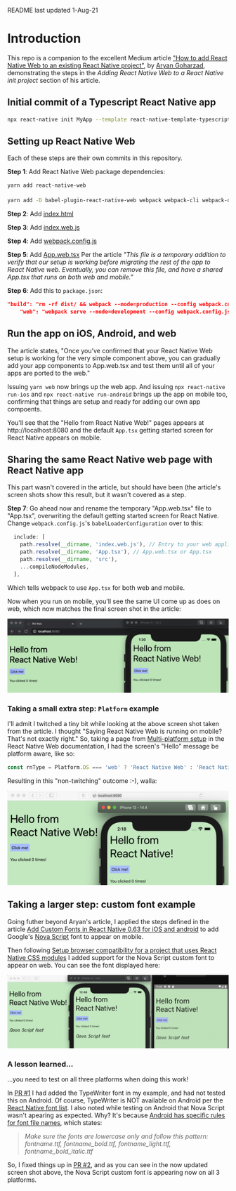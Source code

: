 README last updated 1-Aug-21

# Introduction

This repo is a companion to the excellent Medium article ["How to add React Native Web to an existing React Native project"](https://arry.medium.com/how-to-add-react-native-web-to-an-existing-react-native-project-eb98c952c12f), by [Aryan Goharzad](https://arry.medium.com), demonstrating the steps in the _Adding React Native Web to a React Native init project_ section of his article.

## Initial commit of a Typescript React Native app

```sh
npx react-native init MyApp --template react-native-template-typescript
```

## Setting up React Native Web

Each of these steps are their own commits in this repository.

**Step 1**: Add React Native Web package dependencies:

```sh
yarn add react-native-web

yarn add -D babel-plugin-react-native-web webpack webpack-cli webpack-dev-server html-webpack-plugin react-dom babel-loader url-loader @svgr/webpack
```

**Step 2**: Add [index.html](https://gist.github.com/arrygoo/81d95ecc55313a7d0668f6711cfc7ff9#file-index-html)

**Step 3**: Add [index.web.js](https://gist.github.com/arrygoo/81d95ecc55313a7d0668f6711cfc7ff9#file-index-web-js)

**Step 4**: Add [webpack.config.js](https://gist.github.com/arrygoo/81d95ecc55313a7d0668f6711cfc7ff9#file-webpack-config-js)

**Step 5**: Add [App.web.tsx](https://gist.github.com/arrygoo/81d95ecc55313a7d0668f6711cfc7ff9#file-app-web-tsx)
Per the article *"This file is a temporary addition to verify that our setup is working before migrating the rest of the app to React Native web. Eventually, you can remove this file, and have a shared App.tsx that runs on both web and mobile."*

**Step 6**: Add this to `package.json`:

```json
"build": "rm -rf dist/ && webpack --mode=production --config webpack.config.js",
    "web": "webpack serve --mode=development --config webpack.config.js"
```

## Run the app on iOS, Android, and web

The article states, "Once you’ve confirmed that your React Native Web setup is working for the very simple component above, you can gradually add your app components to App.web.tsx and test them until all of your apps are ported to the web."

Issuing `yarn web` now brings up the web app. And issuing `npx react-native run-ios` and `npx react-native run-android` brings up the app on mobile too, confirming that things are setup and ready for adding our own app compoents.

You'll see that the "Hello from React Native Web!" pages appears at http://localhost:8080 and the default `App.tsx` getting started screen for React Native appears on mobile.

## Sharing the same React Native web page with React Native app

This part wasn't covered in the article, but should have been (the article's screen shots show this result, but it wasn't covered as a step.

**Step 7**: Go ahead now and rename the temporary "App.web.tsx" file to "App.tsx", overwriting the default getting started screen for React Native. Change `webpack.config.js`'s `babelLoaderConfiguration` over to this:

```js
  include: [
    path.resolve(__dirname, 'index.web.js'), // Entry to your web application
    path.resolve(__dirname, 'App.tsx'), // App.web.tsx or App.tsx
    path.resolve(__dirname, 'src'),
    ...compileNodeModules,
  ],
```

Which tells webpack to use `App.tsx` for both web and mobile.

Now when you run on mobile, you'll see the same UI come up as does on web, which now matches the final screen shot in the article:

![](screenshot.png)

### Taking a small extra step: `Platform` example

I'll admit I twitched a tiny bit while looking at the above screen shot taken from the article. I thought "Saying React Native Web is running on mobile? That's not exactly right." So, taking a page from [Multi-platform setup](https://necolas.github.io/react-native-web/docs/multi-platform/) in the React Native Web documentation, I had the screen's "Hello" message be platform aware, like so:

```ts
const rnType = Platform.OS === 'web' ? 'React Native Web' : 'React Native';
```

Resulting in this "non-twitching" outcome :-), walla:

![](screenshot2.png)

## Taking a larger step: custom font example

Going futher beyond Aryan's article, I applied the steps defined in the article [Add Custom Fonts in React Native 0.63 for iOS and android](https://dev.to/aneeqakhan/add-custom-fonts-in-react-native-0-63-for-ios-and-android-3a9e) to add Google's [Nova Script](https://fonts.google.com/specimen/Nova+Script) font to appear on mobile.

Then following [Setup browser compatibility for a project that uses React Native CSS modules](https://github.com/kristerkari/react-native-css-modules/blob/master/docs/web-compatibility.md) I added support for the Nova Script custom font to appear on web. You can see the font displayed here:

![](screenshot3.png)

### A lesson learned...

...you need to test on all three platforms when doing this work!

In [PR #1](https://github.com/jkoutavas/add-rnw-to-rn-typescript-app/pull/1) I had added the TypeWriter font in my example, and had not tested this on Android. Of course, TypeWriter is NOT available on Android per the [React Native font list](https://github.com/react-native-training/react-native-fonts). I also noted while testing on Android that Nova Script wasn't apearing as expected. Why? It's because [Android has specific rules for font file names](https://medium.com/@gattermeier/custom-fonts-in-react-native-for-android-b8a331a7d2a7#.vkk8etu6d), which states:

> *Make sure the fonts are lowercase only and follow this pattern: fontname.ttf, fontname_bold.ttf, fontname_light.ttf, fontname_bold_italic.ttf*

So, I fixed things up in [PR #2](https://github.com/jkoutavas/add-rnw-to-rn-typescript-app/pull/2), and as you can see in the now updated screen shot above, the Nova Script custom font is appearing now on all 3 platforms.
